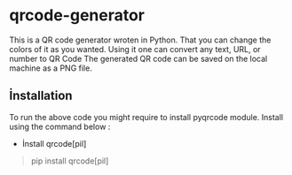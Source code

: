 # qrcode-generator

This is a QR code generator wroten in Python.
That you can change the colors of it as you wanted.
Using it one can convert any text, URL, or number to QR Code
The generated QR code can be saved on the local machine as a PNG file.

## İnstallation

To run the above code you might require to install pyqrcode module. Install using the command below :

* İnstall qrcode[pil]
>pip install qrcode[pil]

